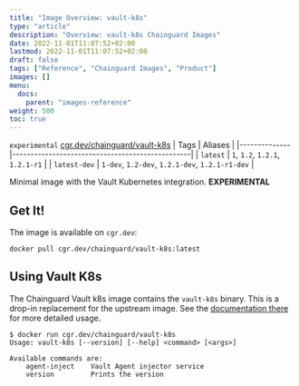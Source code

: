 ```yaml
---
title: "Image Overview: vault-k8s"
type: "article"
description: "Overview: vault-k8s Chainguard Images"
date: 2022-11-01T11:07:52+02:00
lastmod: 2022-11-01T11:07:52+02:00
draft: false
tags: ["Reference", "Chainguard Images", "Product"]
images: []
menu:
  docs:
    parent: "images-reference"
weight: 500
toc: true
---
```


`experimental` [cgr.dev/chainguard/vault-k8s](https://github.com/chainguard-images/images/tree/main/images/vault-k8s)
| Tags         | Aliases                                         |
|--------------|-------------------------------------------------|
| `latest`     | `1`, `1.2`, `1.2.1`, `1.2.1-r1`                 |
| `latest-dev` | `1-dev`, `1.2-dev`, `1.2.1-dev`, `1.2.1-r1-dev` |



Minimal image with the Vault Kubernetes integration. **EXPERIMENTAL**

## Get It!

The image is available on `cgr.dev`:

```
docker pull cgr.dev/chainguard/vault-k8s:latest
```

## Using Vault K8s

The Chainguard Vault k8s image contains the `vault-k8s` binary.
This is a drop-in replacement for the upstream image.
See the [documentation there](https://github.com/hashicorp/vault-k8s) for more detailed usage.

```shell
$ docker run cgr.dev/chainguard/vault-k8s
Usage: vault-k8s [--version] [--help] <command> [<args>]

Available commands are:
    agent-inject    Vault Agent injector service
    version         Prints the version
```

